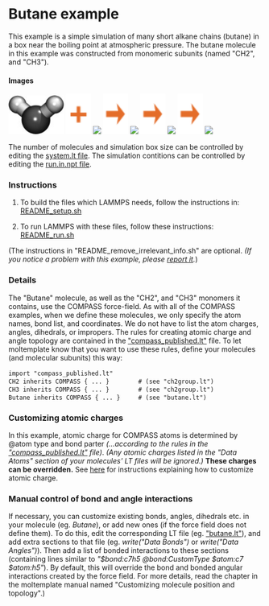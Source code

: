 Butane example
==============
This example is a simple simulation of many short alkane chains (butane) in a box near the boiling point at atmospheric pressure.  The butane molecule in this example was constructed from monomeric subunits (named "CH2", and "CH3").


#### Images

<img src="images/ch2_ry60.jpg" width=110> <img src="images/plus.svg" height=80> <img src="images/ch3_ry60.jpg" width=110> <img src="images/rightarrow.svg" height=80> <img src="images/butane.jpg" width=150> <img src="images/rightarrow.svg" height=80> <img src="images/initial_configuration_LR.jpg" width=150> <img src="images/rightarrow.svg" height=80> <img src="images/after_pressure_equilibration_LR.jpg" width=150>

The number of molecules and simulation box size can be controlled by editing the [system.lt file](moltemplate_files/system.lt).  The simulation contitions can be controlled by editing the [run.in.npt file](run.in.npt).


### Instructions

1) To build the files which LAMMPS needs, follow the instructions in:
[README_setup.sh](README_setup.sh)

2) To run LAMMPS with these files, follow these instructions:
[README_run.sh](README_run.sh)

(The instructions in "README_remove_irrelevant_info.sh" are optional.  *(If you notice a problem with this example, please [report it](../README.md).*)


### Details

The "Butane" molecule, as well as the "CH2", and "CH3" monomers it contains, use the COMPASS force-field.  As with all of the COMPASS examples, when we define these molecules, we only specify the atom names, bond list, and coordinates.  We do not have to list the atom charges, angles, dihedrals, or impropers.  The rules for creating atomic charge and angle topology are contained in the ["compass_published.lt"](../../../../moltemplate/force_fields/compass_published.lt) file.  To let moltemplate know that you want to use these rules, define your molecules (and molecular subunits) this way:

```
import "compass_published.lt"
CH2 inherits COMPASS { ... }        # (see "ch2group.lt")
CH3 inherits COMPASS { ... }        # (see "ch2group.lt")
Butane inherits COMPASS { ... }     # (see "butane.lt")
```

### Customizing atomic charges

In this example, atomic charge for COMPASS atoms is determined by @atom type
and bond parter *(...according to the rules in the 
["compass_published.lt"](../../../../moltemplate/force_fields/compass_published.lt) file)*.
*(Any atomic charges listed in the "Data Atoms" section of your molecules'
LT files will be ignored.)*
**These charges can be overridden.**
See [here](../README.md#Customizing-atomic-charges-in-COMPASS-molecules)
for instructions explaining how to customize atomic charge.


### Manual control of bond and angle interactions

If necessary, you can customize existing bonds, angles, dihedrals etc. in your molecule (eg. *Butane*), or add new ones (if the force field does not define them).  To do this, edit the corresponding LT file (eg. ["butane.lt"](./moltemplate_files/butane.lt)), and add extra sections to that file (eg. *write("Data Bonds")* or *write("Data Angles")*).  Then add a list of bonded interactions to these sections (containing lines similar to *"\$bond:c7h5 @bond:CustomType \$atom:c7 \$atom:h5"*).  By default, this will override the bond and bonded angular interactions created by the force field.  For more details, read the chapter in the moltemplate manual named "Customizing molecule position and topology".)

